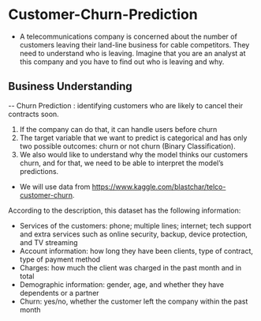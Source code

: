 # Customer-Churn-Prediction
- A telecommunications company is concerned about the number
   of customers leaving their land-line business for cable competitors.
  They need to understand who is leaving. Imagine that you are an analyst
  at this company and you have to find out who is leaving and why.
  
## Business Understanding
-- Churn Prediction : 
identifying customers who are likely to cancel their contracts soon.

1. If the company can do that, it can handle users before churn
2. The target variable that we want to predict is categorical and has only two possible outcomes: churn or not churn (Binary Classification).
3. We also would like to understand why the model thinks our customers churn, and for that, we need to be able to interpret the model’s predictions.

- We will use data from https://www.kaggle.com/blastchar/telco-customer-churn.

According to the description, this dataset has the following information:

- Services of the customers: phone; multiple lines; internet; tech support and extra services such as online security, backup, device protection, and TV streaming
- Account information: how long they have been clients, type of contract, type of payment method
- Charges: how much the client was charged in the past month and in total
- Demographic information: gender, age, and whether they have dependents or a partner
- Churn: yes/no, whether the customer left the company within the past month
